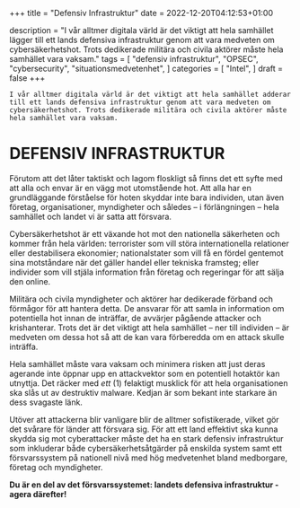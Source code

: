 +++
title = "Defensiv Infrastruktur"
date = 2022-12-20T04:12:53+01:00

description = "I vår alltmer digitala värld är det viktigt att hela samhället lägger till ett lands defensiva infrastruktur genom att vara medveten om cybersäkerhetshot. Trots dedikerade militära och civila aktörer måste hela samhället vara vaksam."
tags = [
    "defensiv infrastruktur",
    "OPSEC",
    "cybersecurity",
    "situationsmedvetenhet",
]
categories = [
    "Intel",
]
draft = false
+++

`I vår alltmer digitala värld är det viktigt att hela samhället adderar till ett lands defensiva infrastruktur genom att vara medveten om cybersäkerhetshot. Trots dedikerade militära och civila aktörer måste hela samhället vara vaksam.`
<!--more-->
# DEFENSIV INFRASTRUKTUR 

Förutom att det låter taktiskt och lagom floskligt så finns det ett syfte med att alla och envar är en vägg mot utomstående hot. Att alla har en grundläggande förståelse för hoten skyddar inte bara individen, utan även företag, organisationer, myndigheter och således – i förlängningen – hela samhället och landet vi är satta att försvara. 

Cybersäkerhetshot är ett växande hot mot den nationella säkerheten och kommer från hela världen: terrorister som vill störa internationella relationer eller destabilisera ekonomier; nationalstater som vill få en fördel gentemot sina motståndare när det gäller handel eller tekniska framsteg; eller individer som vill stjäla information från företag och regeringar för att sälja den online. 

Militära och civila myndigheter och aktörer har dedikerade förband och förmågor för att hantera detta. De ansvarar för att samla in information om potentiella hot innan de inträffar, de avvärjer pågående attacker och krishanterar. Trots det är det viktigt att hela samhället – ner till individen – är medveten om dessa hot så att de kan vara förberedda om en attack skulle inträffa. 

Hela samhället måste vara vaksam och minimera risken att just deras agerande inte öppnar upp en attackvektor som en potentiell hotaktör kan utnyttja. Det räcker med *ett* (1) felaktigt musklick för att hela organisationen ska slås ut av destruktiv malware. Kedjan är som bekant inte starkare än dess svagaste länk. 

Utöver att attackerna blir vanligare blir de alltmer sofistikerade, vilket gör det svårare för länder att försvara sig. För att ett land effektivt ska kunna skydda sig mot cyberattacker måste det ha en stark defensiv infrastruktur som inkluderar både cybersäkerhetsåtgärder på enskilda system samt ett försvarssystem på nationell nivå med hög medvetenhet bland medborgare, företag och myndigheter.

**Du är en del av det försvarssystemet: landets defensiva infrastruktur - agera därefter!**
